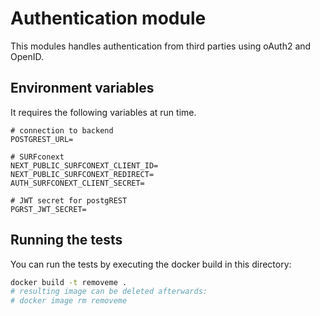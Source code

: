 <!--
SPDX-FileCopyrightText: 2022 Dusan Mijatovic (dv4all)
SPDX-FileCopyrightText: 2022 dv4all

SPDX-License-Identifier: CC-BY-4.0
-->

# Authentication module

This modules handles authentication from third parties using oAuth2 and OpenID.

## Environment variables

It requires the following variables at run time.

```env
# connection to backend
POSTGREST_URL=

# SURFconext
NEXT_PUBLIC_SURFCONEXT_CLIENT_ID=
NEXT_PUBLIC_SURFCONEXT_REDIRECT=
AUTH_SURFCONEXT_CLIENT_SECRET=

# JWT secret for postgREST
PGRST_JWT_SECRET=
```

## Running the tests

You can run the tests by executing the docker build in this directory:

```bash
docker build -t removeme .
# resulting image can be deleted afterwards:
# docker image rm removeme
```
